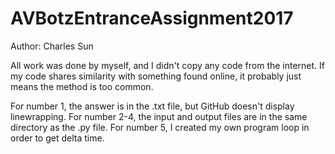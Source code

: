 # AVBotzEntranceAssignment2017

Author: Charles Sun

All work was done by myself, and I didn't copy any code from the internet. If my code shares similarity with something found online, it probably just means the method is too common.

For number 1, the answer is in the .txt file, but GitHub doesn't display linewrapping. 
For number 2-4, the input and output files are in the same directory as the .py file.
For number 5, I created my own program loop in order to get delta time.
